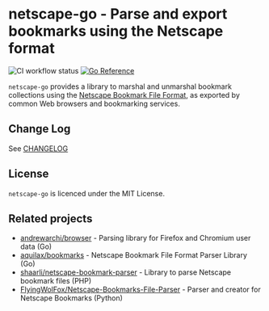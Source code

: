 # netscape-go - Parse and export bookmarks using the Netscape format

<img src="https://github.com/virtualtam/netscape-go/actions/workflows/ci.yml/badge.svg?branch=main" alt="CI workflow status"> <a href="https://pkg.go.dev/github.com/virtualtam/netscape-go/v2"><img src="https://pkg.go.dev/badge/github.com/virtualtam/netscape-go/v2.svg" alt="Go Reference"></a>

`netscape-go` provides a library to marshal and unmarshal bookmark collections
using the
[Netscape Bookmark File Format](https://docs.microsoft.com/en-us/previous-versions/windows/internet-explorer/ie-developer/platform-apis/aa753582(v=vs.85)),
as exported by common Web browsers and bookmarking services.

## Change Log

See [CHANGELOG](./CHANGELOG.md)

## License

`netscape-go` is licenced under the MIT License.

## Related projects

- [andrewarchi/browser](https://github.com/andrewarchi/browser) - Parsing library for Firefox and Chromium user data (Go)
- [aquilax/bookmarks](https://github.com/aquilax/bookmarks) - Netscape Bookmark File Format Parser Library (Go)
- [shaarli/netscape-bookmark-parser](https://github.com/shaarli/netscape-bookmark-parser) - Library to parse Netscape bookmark files (PHP)
- [FlyingWolFox/Netscape-Bookmarks-File-Parser](https://github.com/FlyingWolFox/Netscape-Bookmarks-File-Parser) - Parser and creator for Netscape Bookmarks (Python)
